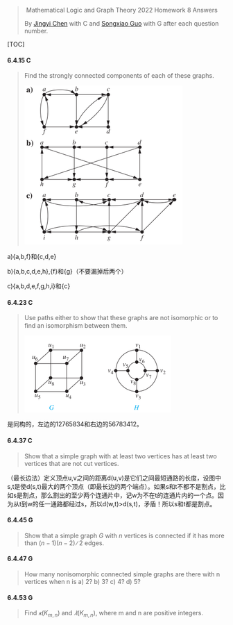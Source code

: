 >​	Mathematical Logic and Graph Theory 2022 Homework 8 Answers
>
>By [Jingyi Chen](chenjingyi071@mail.ustc.edu.cn) with C and [Songxiao Guo](logname@mail.ustc.edu.cn) with G after each question number.

[TOC]

#### 6.4.15 C

>Find the strongly connected components of each of these graphs.
>
><img src="../asserts/6_4_15.png" style="zoom: 50%;" />

a){a,b,f}和{c,d,e}

b){a,b,c,d,e,h},{f}和{g}（不要漏掉后两个）

c){a,b,d,e,f,g,h,i}和{c}

#### 6.4.23 C

>Use paths either to show that these graphs are not isomorphic or to ﬁnd an isomorphism between them.
>
><img src="../asserts/6_4_23.png" style="zoom:50%;" />

是同构的，左边的12765834和右边的56783412。

#### 6.4.37 C

>Show that a simple graph with at least two vertices has at least two vertices that are not cut vertices.

（最长边法）定义顶点u,v之间的距离d(u,v)是它们之间最短通路的长度，设图中s,t是使d(s,t)最大的两个顶点（即最长边的两个端点）。如果s和t不都不是割点，比如s是割点，那么割出的至少两个连通片中，记w为不在t的连通片内的一个点。因为从t到w的任一通路都经过s，所以d(w,t)>d(s,t)，矛盾！所以s和t都是割点。

#### 6.4.45 G

>Show that a simple graph $G$ with $n$ vertices is connected if it has more than $(n − 1)(n − 2)∕2$ edges.

#### 6.4.47 G

>How many nonisomorphic connected simple graphs are there with n vertices when n is
>a) 2?
>b) 3?
>c) 4?
>d) 5?

#### 6.4.53 G

>Find $𝜅(K_{ m,n} )$ and $𝜆(K_{ m,n} )$, where m and n are positive integers.

